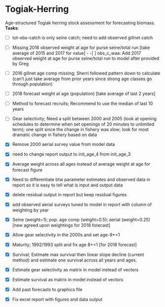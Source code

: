 # Togiak-Herring
Age-structured Togiak herring stock assessment for forecasting biomass.
**Tasks**:
-[ ] tot-obs-catch is only seine catch; need to add observed gillnet catch
-[ ] Missing 2016 observed weight at age for purse seine/total run [take average of 2015 and 2017 for value] - -[ ] obs_c_waa: Add 2017 observed weight at age for purse seine/total run to model after provided by Greg
-[ ] 2016 gillnet age comp missing; Sherri followed pattern down to calculate (can’t just take average from         prior years since strong age classes go through population)
-[ ] 2018 forecast weight at age (population) [take average of last 2 years]
-[ ] Method to forecast recruits; Recommend to use the median of last 10 years
-[ ] Gear selectivity; Need a split between 2000 and 2005 (look at opening schedules to determine when set openings of 20 minutes to unlimited term); one split since the change in fishery was slow; look for most dramatic change in fishery based on data
-[x] Remove 2000 aerial survey value from model data
-[x] need to change report output to init_age_4 from init_age_3
-[x] Average weight across all ages instead of average weight at age for forecast figure
-[x] Need to differentiate btw parameter estimates and observed data in report so it is easy to tell what is input and output data
-[x] delete residual output in report but keep residual figures
-[x] add observed aerial surveys tuned to model in report with column of weighting by year
-[x] Seine (weight=1); pop. age comp (weight=0.5); aerial (weight=0.25) [new agreed upon weightings for 2018 forecast]
-[x] Allow gear selectivity in the 2000s and set age-9+=1
-[x] Maturity; 1992/1993 split and fix age 8+=1 [for 2018 forecast]
-[x] Survival; Estimate max survival then linear slope decline (current method) and estimate one survival across all years and ages. 

-[x] Estimate gear selectivity as matrix in model instead of vectors
-[x] Estimate survival as matrix in model instead of vectors
-[x] Add past forecasts to graphics file
-[x] Fix excel report with figures and data output
